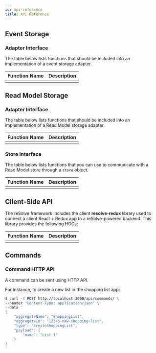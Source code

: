 ```yaml
---
id: api-reference
title: API Reference
---
```


## Event Storage

### Adapter Interface

The table below lists functions that should be included into an implementation of a event storage adapter.

| Function Name | Description |
| ------------- | ----------- |
|               |             |

## Read Model Storage

### Adapter Interface

The table below lists functions that should be included into an implementation of a Read Model storage adapter.

| Function Name | Description |
| ------------- | ----------- |
|               |             |

### Store Interface

The table below lists functions that you can use to communicate with a Read Model store through a `store` object.

| Function Name | Description |
| ------------- | ----------- |
|               |             |

## Client-Side API

The reSolve framework includes the client **resolve-redux** library used to connect a client React + Redux app to a reSolve-powered backend. This library provides the following HOCs:

| Function Name | Description |
| ------------- | ----------- |
|               |             |

## Commands

### Command HTTP API

A command can be sent using HTTP API.

For instance, to create a new list in the shopping list app:

```sh
$ curl -X POST http://localhost:3000/api/commands/ \
--header "Content-Type: application/json" \
--data '
{
    "aggregateName": "ShoppingList",
    "aggregateId": "12345-new-shopping-list",
    "type": "createShoppingList",
    "payload": {
        "name": "List 1"
    }
}
'
```
